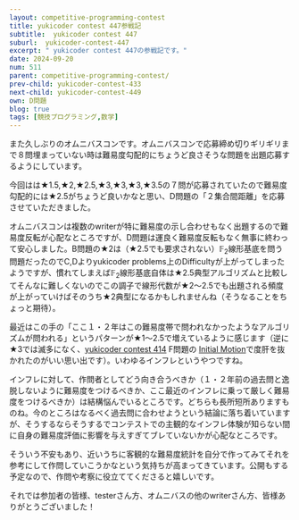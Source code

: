 ```yaml
---
layout: competitive-programming-contest
title: yukicoder contest 447参戦記
subtitle:  yukicoder contest 447
suburl:  yukicoder-contest-447
excerpt: " yukicoder contest 447の参戦記です。"
date: 2024-09-20
num: 511
parent: competitive-programming-contest/
prev-child: yukicoder-contest-433
next-child: yukicoder-contest-449
own: D問題
blog: true
tags: [競技プログラミング,数学]
---
```


また久しぶりのオムニバスコンです。オムニバスコンで応募締め切りギリギリまで８問埋まっていない時は難易度勾配的にちょうど良さそうな問題を出題応募するようにしています。

今回はは★1.5,★2,★2.5,★3,★3,★3,★3.5の７問が応募されていたので難易度勾配的には★2.5がちょうど良いかなと思い、D問題の「２集合間距離」を応募させていただきました。

オムニバスコンは複数のwriterが特に難易度の示し合わせもなく出題するので難易度反転が心配なところですが、D問題は運良く難易度反転もなく無事に終わって安心しました。B問題の★2は（★2.5でも要求されない）$\mathbb{F}_2$線形基底を問う問題だったのでC,Dよりyukicoder problems上のDifficultyが上がってしまったようですが、慣れてしまえば$\mathbb{F}_2$線形基底自体は★2.5典型アルゴリズムと比較してそんなに難しくないのでこの調子で線形代数が★2～2.5でも出題される頻度が上がっていけばそのうち★2典型になるかもしれませんね（そうなることをちょっと期待）。

最近はこの手の「ここ１・２年はこの難易度帯で問われなかったようなアルゴリズムが問われる」というパターンが★1～2.5で増えているように感じます（逆に★3では滅多になく、[yukicoder contest 414](https://yukicoder.me/contests/476) F問題の [Initial Motion](https://yukicoder.me/problems/no/2604)で度肝を抜かれたのがいい思い出です）。いわゆるインフレというやつですね。

インフレに対して、作問者としてどう向き合うべきか（１・２年前の過去問と逸脱しないように難易度をつけるべきか、ここ最近のインフレに乗って厳しく難易度をつけるべきか）は結構悩んでいるところです。どちらも長所短所ありますものね。今のところはなるべく過去問に合わせようという結論に落ち着いていますが、そうするならそうするでコンテストでの主観的なインフレ体験が知らない間に自身の難易度評価に影響を与えすぎてブレていないかが心配なところです。

そういう不安もあり、近いうちに客観的な難易度統計を自分で作ってみてそれを参考にして作問していこうかなという気持ちが高まってきています。公開もする予定なので、作問や考察に役立ててくださると嬉しいです。

それでは参加者の皆様、testerさん方、オムニバスの他のwriterさん方、皆様ありがとうございました！
